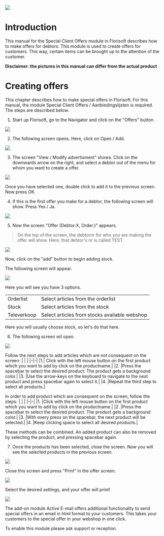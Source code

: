 <img src="../../fslogo.png"/>

# Introduction

This manual for the Special Client Offers module in Florisoft describes how to make offers for debtors. This module is used to create offers for customers. This way, certain items can be brought up to the attention of the customer.

**Disclaimer: the pictures in this manual can differ from the actual product**

# Creating offers

This chapter describes how to make special offers in Florisoft. For this manual, the module Special Client Offers / Aanbiedingslijsten is required. The steps are described below.

1. Start up Florisoft, go to the Navigator and click on the "Offers" button.

<img src=".Manual Offers Florisoft/media/image2.png" />

2. The following screen opens. Here, click on Open / Add.

<img src=".Manual Offers Florisoft/media/image3.png" />

3. The screen "View / Modify advertisment" shows. Click on the downwards arrow on the right, and select a debtor out of the menu for whom you want to create a offer.

<img src=".Manual Offers Florisoft/media/image4.png" />

Once you have selected one, double click to add it to the previous screen. Now press OK.

4. If this is the first offer you make for a debtor, the following screen will show. Press Yes / Ja.

<img src=".Manual Offers Florisoft/media/image5.png"/>

5. Now the screen "Offer (Debtor:X, Order:)" appears.

>On the top of the screen, the debtornr for who you are making the offer will show. Here, that debtor's nr is called TEST.

<img src=".Manual Offers Florisoft/media/image6.png"/>

Now, click on the "add" button to begin adding stock.

The following screen will appear.

<img src=".Manual Offers Florisoft/media/image7.png"/>

Here you will see you have 3 options.

| | |
|-|-|
|Orderlist|Select articles from the orderlist|
|Stock| Select articles from the stock|
|Televerkoop| Select articles from stocks available webshop|

Here you will usually choose stock, so let's do that here.

6. The following screen wil open.

<img src=".Manual Offers Florisoft/media/image8.png"/>

Follow the next steps to add articles which are not consequent on the screen:
| | |
|-|-|
|1.| Click with the left mouse button on the first product which you want to add by click on the productname.|
|2. |Press the spacebar to select the desired product. The product gets a background color.|
|3. |Use the arrow-keys on the keyboard to navigate to the next product and press spacebar again to select it.|
|4. |Repeat the third step to select all products.|

In order to add product which are consequent on the screen, follow the steps:
| | |
|-|-|
|1. |Click with the left mouse button on the first product which you want to add by click on the productname.|
|2. |Press the spacebar to select the desired product. The product gets a background color.|
|3. |With every press on the spacebar, the next product will be selected.|
|4. |Keep clicking space to select all desired products.|

These methods can be combined. An added product can also be removed by selecting the product, and pressing spacebar again.

7. Once the products has been selected, close the screen. Now you will see the selected products in the previous screen.

<img src=".Manual Offers Florisoft/media/image9.png" />

Close this screen and press "Print" in the offer screen.

<img src=".Manual Offers Florisoft/media/image12.png" />

Select the desired settings, and your offer will print!

<img src=".Manual Offers Florisoft/media/image13.png" />

The add-on module Active E-mail offers additional functionality to send special offers in an email in html format to your customers. This takes your customers to the special offer in your webshop in one click.

To enable this module please ask support or reception.

